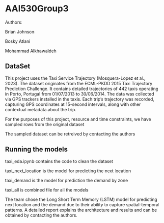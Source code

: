 # AAI530Group3

Authors:

Brian Johnson

Bosky Atlani

Mohammad Alkhawaldeh
 

## DataSet

This project uses the Taxi Service Trajectory (Mosquera-Lopez et al., 2023). The dataset originates from the ECML-PKDD 2015 Taxi Trajectory Prediction Challenge. It contains detailed trajectories of 442 taxis operating in Porto, Portugal from 01/07/2013 to 30/06/2014. The data was collected via GPS trackers installed in the taxis. Each trip’s trajectory was recorded, capturing GPS coordinates at 15-second intervals, along with other contextual metadata about the trip. 

For the purposes of this project, resource and time constraints, we have sampled rows from the original dataset

The sampled dataset can be retreived by contacting the authors

## Running the models

taxi_eda.ipynb contains the code to clean the dataset

taxi_next_location is the model for predicting the next location

taxi_demand is the model for prediction the demand by zone

taxi_all is combined file for all the models

The team chose the Long Short Term Memory (LSTM) model for predicting next location and the demand due to their ability to capture spatial-temporal patterns. A detailed report explains the architecture and results and can be obtained by contacting the authors. 


